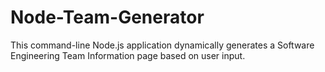 # Node-Team-Generator
This command-line Node.js application dynamically generates a Software Engineering Team Information page based on user input.
